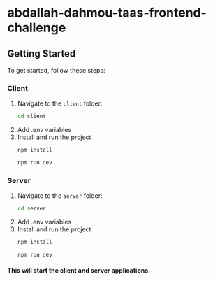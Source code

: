 # abdallah-dahmou-taas-frontend-challenge

## Getting Started

To get started, follow these steps:

### Client

1. Navigate to the `client` folder:
   ```bash
   cd client
2. Add .env variables
3. Install and run the project 
   ```bash   
   npm install

   npm run dev

### Server

1. Navigate to the `server` folder:
   ```bash
   cd server
2. Add .env variables
3. Install and run the project 
   ```bash   
   npm install

   npm run dev

#### This will start the client and server applications.
